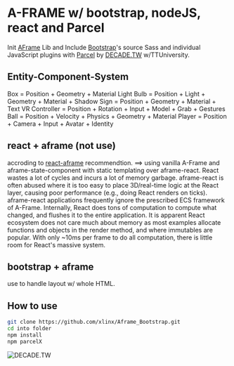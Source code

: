 # A-FRAME w/ bootstrap, nodeJS, react and Parcel

Init [AFrame](https://aframe.io) Lib and Include [Bootstrap](https://getbootstrap.com)'s source Sass and individual JavaScript plugins with [Parcel](https://parceljs.org) by [DECADE.TW](https://decade.tw) w/TTUniversity.



## Entity-Component-System
Box = Position + Geometry + Material
Light Bulb = Position + Light + Geometry + Material + Shadow
Sign = Position + Geometry + Material + Text
VR Controller = Position + Rotation + Input + Model + Grab + Gestures
Ball = Position + Velocity + Physics + Geometry + Material
Player = Position + Camera + Input + Avatar + Identity

## react + aframe (not use)
accroding to [react-aframe](https://github.com/supermedium/aframe-react)
recommendtion. ==> using vanilla A-Frame and aframe-state-component with static templating over aframe-react. React wastes a lot of cycles and incurs a lot of memory garbage. aframe-react is often abused where it is too easy to place 3D/real-time logic at the React layer, causing poor performance (e.g., doing React renders on ticks). aframe-react applications frequently ignore the prescribed ECS framework of A-Frame. Internally, React does tons of computation to compute what changed, and flushes it to the entire application. It is apparent React ecosystem does not care much about memory as most examples allocate functions and objects in the render method, and where immutables are popular. With only ~10ms per frame to do all computation, there is little room for React's massive system.

## bootstrap + aframe
use to handle layout w/ whole HTML.

## How to use

```sh
git clone https://github.com/xlinx/Aframe_Bootstrap.git
cd into folder
npm install
npm parcelX

```
![DECADE.TW](https://decade.tw/wp-content/uploads/2021/09/DECADE_new.png)
